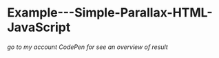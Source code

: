 # Example---Simple-Parallax-HTML-JavaScript

###### go to my account CodePen for see an overview of result
<a href="https://codepen.io/MSay2/">